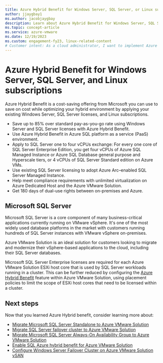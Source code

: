 ```yaml
---
title: Azure Hybrid Benefit for Windows Server, SQL Server, or Linux subscriptions
author: jjaygbay1
ms.author: jacobjaygbay
description: Learn about Azure Hybrid Benefit for Windows Server, SQL Server, or Linux subscriptions.
ms.topic: concept-article
ms.service: azure-vmware
ms.date: 12/19/2023
ms.custom: engagement-fy23, linux-related-content
# Customer intent: As a cloud administrator, I want to implement Azure Hybrid Benefit for my existing Windows Server and SQL Server licenses, so that I can reduce costs while optimizing the migration and management of my hybrid environment in Azure.
---
```


# Azure Hybrid Benefit for Windows Server, SQL Server, and Linux subscriptions

Azure Hybrid Benefit is a cost-saving offering from Microsoft you can use to save on cost while optimizing your hybrid environment by applying your existing Windows Server, SQL Server licenses, and Linux subscriptions.

- Save up to 85% over standard pay-as-you-go rate using Windows Server and SQL Server licenses with Azure Hybrid Benefit.
- Use Azure Hybrid Benefit in Azure SQL platform as a service (PaaS) environment.
- Apply to SQL Server one to four vCPUs exchange: For every one core of SQL Server Enterprise Edition, you get four vCPUs of Azure SQL Managed Instance or Azure SQL Database general purpose and Hyperscale tiers, or 4 vCPUs of SQL Server Standard edition on Azure VMs.
- Use existing SQL Server licensing to adopt Azure Arc–enabled SQL Server Managed Instance.
- Help meet compliance requirements with unlimited virtualization on Azure Dedicated Host and the Azure VMware Solution.
- Get 180 days of dual-use rights between on-premises and Azure.

## Microsoft SQL Server

Microsoft SQL Server is a core component of many business-critical applications currently running on VMware vSphere. It's one of the most widely used database platforms in the market with customers running hundreds of SQL Server instances with VMware vSphere on-premises. 

Azure VMware Solution is an ideal solution for customers looking to migrate and modernize their vSphere-based applications to the cloud, including their SQL Server databases.

Microsoft SQL Server Enterprise licenses are required for each Azure VMware Solution ESXi host core that is used by SQL Server workloads running in a cluster. This can be further reduced by configuring the [Azure Hybrid Benefit](enable-sql-azure-hybrid-benefit.md) feature within Azure VMware Solution, using placement policies to limit the scope of ESXi host cores that need to be licensed within a cluster.

## Next steps 

Now that you learned Azure Hybrid benefit, consider learning more about:

- [Migrate Microsoft SQL Server Standalone to Azure VMware Solution](migrate-sql-server-standalone-cluster.md)
- [Migrate SQL Server failover cluster to Azure VMware Solution](migrate-sql-server-failover-cluster.md)
- [Migrate Microsoft SQL Server Always-On Availability Group to Azure VMware Solution](migrate-sql-server-always-on-availability-group.md)
- [Enable SQL Azure hybrid benefit for Azure VMware Solution](enable-sql-azure-hybrid-benefit.md)
- [Configure Windows Server Failover Cluster on Azure VMware Solution vSAN](configure-windows-server-failover-cluster.md)
